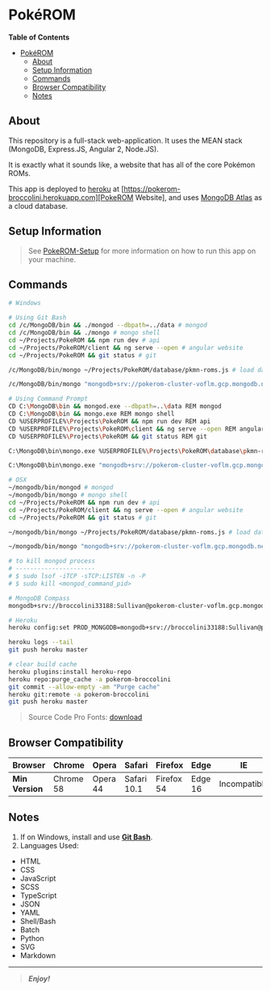 [comment]: # (Begin README.md)

# Pok&eacute;ROM

<!--
My Quote
========
There isn't a problem when you don't why it's not working,
there's a problem when you don't know why it is working.
-->

**Table of Contents**
<!-- TOC -->

- [Pok&eacute;ROM](#pokeacuterom)
  - [About](#about)
  - [Setup Information](#setup-information)
  - [Commands](#commands)
  - [Browser Compatibility](#browser-compatibility)
  - [Notes](#notes)

<!-- /TOC -->

## About

This repository is a full-stack web-application. It uses the MEAN stack (MongoDB, Express.JS, Angular 2, Node.JS).

It is exactly what it sounds like, a website that has all of the core Pok&eacute;mon ROMs.

This app is deployed to [heroku][Heroku] at [https://pokerom-broccolini.herokuapp.com][PokeROM Website], and uses [MongoDB Atlas][MongoDB Atlas Cloud] as a cloud database.

## Setup Information

> See [PokeROM-Setup][PokeROM Setup Repo] for more information on how to run this app on your machine.

## Commands

```bash
# Windows

# Using Git Bash
cd /c/MongoDB/bin && ./mongod --dbpath=../data # mongod
cd /c/MongoDB/bin && ./mongo # mongo shell
cd ~/Projects/PokeROM && npm run dev # api
cd ~/Projects/PokeROM/client && ng serve --open # angular website
cd ~/Projects/PokeROM && git status # git

/c/MongoDB/bin/mongo ~/Projects/PokeROM/database/pkmn-roms.js # load data

/c/MongoDB/bin/mongo "mongodb+srv://pokerom-cluster-voflm.gcp.mongodb.net/pkmn-roms" --username broccolini33188 --password Sullivan # prod mongo shell

# Using Command Prompt
CD C:\MongoDB\bin && mongod.exe --dbpath=..\data REM mongod
CD C:\MongoDB\bin && mongo.exe REM mongo shell
CD %USERPROFILE%\Projects\PokeROM && npm run dev REM api
CD %USERPROFILE%\Projects\PokeROM\client && ng serve --open REM angular website
CD %USERPROFILE%\Projects\PokeROM && git status REM git

C:\MongoDB\bin\mongo.exe %USERPROFILE%\Projects\PokeROM\database\pkmn-roms.js REM load data

C:\MongoDB\bin\mongo.exe "mongodb+srv://pokerom-cluster-voflm.gcp.mongodb.net/pkmn-roms" --username broccolini33188 --password Sullivan REM prod mongo shell

# OSX
~/mongodb/bin/mongod # mongod
~/mongodb/bin/mongo # mongo shell
cd ~/Projects/PokeROM && npm run dev # api
cd ~/Projects/PokeROM/client && ng serve --open # angular website
cd ~/Projects/PokeROM && git status # git

~/mongodb/bin/mongo ~/Projects/PokeROM/database/pkmn-roms.js # load data

~/mongodb/bin/mongo "mongodb+srv://pokerom-cluster-voflm.gcp.mongodb.net/pkmn-roms" --username broccolini33188 --password Sullivan # prod mongo shell

# to kill mongod process
# ----------------------
# $ sudo lsof -iTCP -sTCP:LISTEN -n -P
# $ sudo kill <mongod_command_pid>

# MongoDB Compass
mongodb+srv://broccolini33188:Sullivan@pokerom-cluster-voflm.gcp.mongodb.net/test

# Heroku
heroku config:set PROD_MONGODB=mongodb+srv://broccolini33188:Sullivan@pokerom-cluster-voflm.gcp.mongodb.net/pkmn-roms?retryWrites=true&w=majority

heroku logs --tail
git push heroku master

# clear build cache
heroku plugins:install heroku-repo
heroku repo:purge_cache -a pokerom-broccolini
git commit --allow-empty -am "Purge cache"
heroku git:remote -a pokerom-broccolini
git push heroku master
```

> Source Code Pro Fonts: [download][Source Code Pro Fonts Download]

## Browser Compatibility

|   Browser       | Chrome    | Opera    | Safari      | Firefox    | Edge    | IE           |
|-----------------|-----------|----------|-------------|------------|---------|--------------|
| **Min Version** | Chrome 58 | Opera 44 | Safari 10.1 | Firefox 54 | Edge 16 | Incompatible |

## Notes

1. If on Windows, install and use **[Git Bash](https://git-scm.com/ "Git SCM")**.
2. Languages Used:
  * HTML
  * CSS
  * JavaScript
  * SCSS
  * TypeScript
  * JSON
  * YAML
  * Shell/Bash
  * Batch
  * Python
  * SVG
  * Markdown

--------

> _**Enjoy!**_

[Heroku]: <https://www.heroku.com/> "Heroku Website"
[PokeROM Website]: <https://pokerom-broccolini.herokuapp.com> "https://pokerom-broccolini.herokuapp.com"
[MongoDB Atlas Cloud]: <https://cloud.mongodb.com> "MongoDB Atlas Cloud Document DB"
[PokeROM Setup Repo]: <https://github.com/bag33188/PokeROM-Setup> "PokeROM-Setup Github Repository"
[Source Code Pro Fonts Download]: <https://onedrive.live.com/download?cid=093DC4D54812866B&resid=93DC4D54812866B%21106790&authkey=AGxEetnlDbFwcBA> "Source Code Pro Fonts Download (Direct Download)"

[comment]: # "End README.md"
